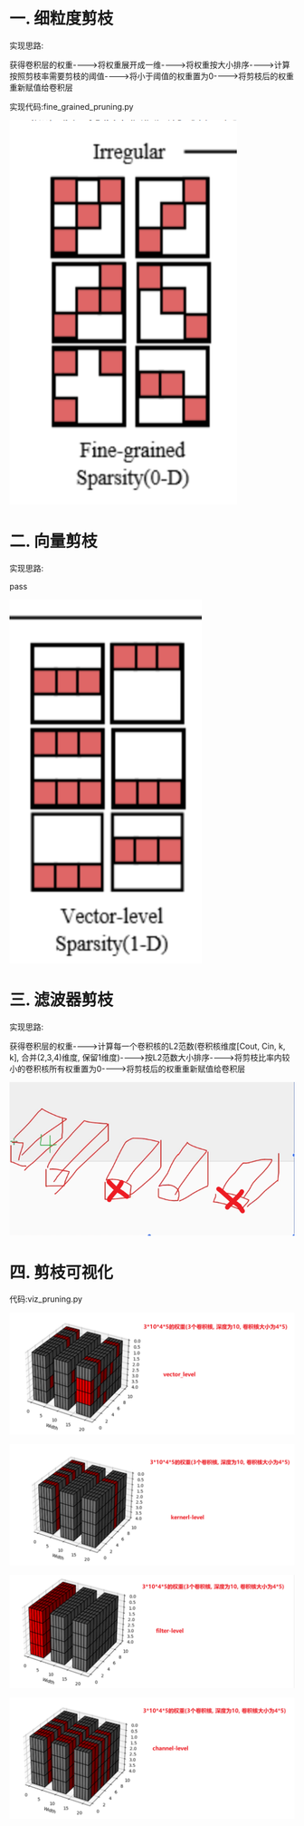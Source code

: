 # 一. 细粒度剪枝

实现思路:

获得卷积层的权重---->将权重展开成一维---->将权重按大小排序---->计算按照剪枝率需要剪枝的阈值---->将小于阈值的权重置为0---->将剪枝后的权重重新赋值给卷积层

实现代码:fine_grained_pruning.py

![](assets/fine_grained.png)

# 二. 向量剪枝

实现思路:

pass

![](assets/vector.png)

# 三. 滤波器剪枝 

实现思路:

获得卷积层的权重---->计算每一个卷积核的L2范数(卷积核维度[Cout, Cin, k, k], 合并(2,3,4)维度, 保留1维度)---->按L2范数大小排序---->将剪枝比率内较小的卷积核所有权重置为0---->将剪枝后的权重重新赋值给卷积层

![](assets/kernel.png)

# 四. 剪枝可视化

代码:viz_pruning.py

![](assets/vis_vector_level.png)

![](assets/vis_kernel_level.png)

![](assets/vis_filter-level.png)

![](assets/vis_channel-level.png)